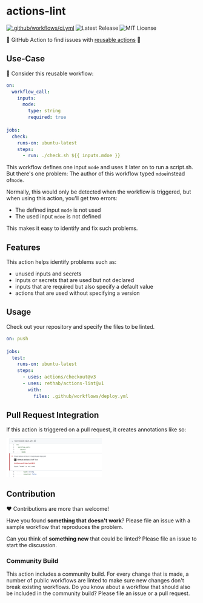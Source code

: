 # actions-lint

[![.github/workflows/ci.yml](https://github.com/rethab/actions-lint/actions/workflows/ci.yml/badge.svg)](https://github.com/rethab/actions-lint/actions/workflows/ci.yml)
![Latest Release](https://img.shields.io/github/v/release/rethab/actions-yaml)
![MIT License](https://img.shields.io/github/license/rethab/actions-lint)

:rocket: GitHub Action to find issues with [reusable actions](https://docs.github.com/en/actions/using-workflows/reusing-workflows) :rocket:

## Use-Case

:thinking: Consider this reusable workflow:

```yaml
on:
  workflow_call:
    inputs:
      mode:
        type: string
        required: true

jobs:
  check:
    runs-on: ubuntu-latest
    steps:
      - run: ./check.sh ${{ inputs.mdoe }}
```

This workflow defines one input `mode` and uses it later on to run a script.sh.
But there's one problem: The author of this workflow typed `mdoe`instead of`mode`.

Normally, this would only be detected when the workflow is triggered, but when using this action, you'll get two errors:

- The defined input `mode` is not used
- The used input `mdoe` is not defined

This makes it easy to identify and fix such problems.

## Features

This action helps identify problems such as:

- unused inputs and secrets
- inputs or secrets that are used but not declared
- inputs that are required but also specify a default value
- actions that are used without specifying a version

## Usage

Check out your repository and specify the files to be linted.

```yaml
on: push

jobs:
  test:
    runs-on: ubuntu-latest
    steps:
      - uses: actions/checkout@v3
      - uses: rethab/actions-lint@v1
        with:
          files: .github/workflows/deploy.yml
```

## Pull Request Integration

If this action is triggered on a pull request, it creates annotations like so:

<img alt="github annotation in pull request" src="images/annotation.png" width="50%"/>

## Contribution

:heart: Contributions are more than welcome!

Have you found **something that doesn't work**? Please file an issue with a sample workflow that reproduces the problem.

Can you think of **something new** that could be linted? Please file an issue to start the discussion.

### Community Build

This action includes a community build.
For every change that is made, a number of public workflows are linted to make sure new changes don't break existing workflows.
Do you know about a workflow that should also be included in the community build? Please file an issue or a pull request.
